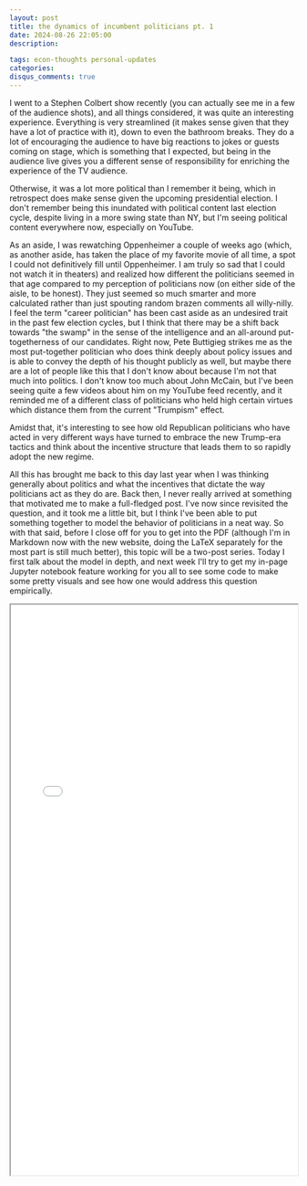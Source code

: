 ```yaml
---
layout: post
title: the dynamics of incumbent politicians pt. 1
date: 2024-08-26 22:05:00
description: 

tags: econ-thoughts personal-updates
categories:
disqus_comments: true
---
```


I went to a Stephen Colbert show recently (you can actually see me in a few of the audience shots), and all things considered, it was quite an interesting experience. Everything is very streamlined (it makes sense given that they have a lot of practice with it), down to even the bathroom breaks. They do a lot of encouraging the audience to have big reactions to jokes or guests coming on stage, which is something that I expected, but being in the audience live gives you a different sense of responsibility for enriching the experience of the TV audience.

Otherwise, it was a lot more political than I remember it being, which in retrospect does make sense given the upcoming presidential election. I don't remember being this inundated with political content last election cycle, despite living in a more swing state than NY, but I'm seeing political content everywhere now, especially on YouTube.

As an aside, I was rewatching Oppenheimer a couple of weeks ago (which, as another aside, has taken the place of my favorite movie of all time, a spot I could not definitively fill until Oppenheimer. I am truly so sad that I could not watch it in theaters) and realized how different the politicians seemed in that age compared to my perception of politicians now (on either side of the aisle, to be honest). They just seemed so much smarter and more calculated rather than just spouting random brazen comments all willy-nilly. I feel the term "career politician" has been cast aside as an undesired trait in the past few election cycles, but I think that there may be a shift back towards "the swamp" in the sense of the intelligence and an all-around put-togetherness of our candidates. Right now, Pete Buttigieg strikes me as the most put-together politician who does think deeply about policy issues and is able to convey the depth of his thought publicly as well, but maybe there are a lot of people like this that I don't know about because I'm not that much into politics. I don't know too much about John McCain, but I've been seeing quite a few videos about him on my YouTube feed recently, and it reminded me of a different class of politicians who held high certain virtues which distance them from the current "Trumpism" effect.

Amidst that, it's interesting to see how old Republican politicians who have acted in very different ways have turned to embrace the new Trump-era tactics and think about the incentive structure that leads them to so rapidly adopt the new regime.

All this has brought me back to this day last year when I was thinking generally about politics and what the incentives that dictate the way politicians act as they do are. Back then, I never really arrived at something that motivated me to make a full-fledged post. I've now since revisited the question, and it took me a little bit, but I think I've been able to put something together to model the behavior of politicians in a neat way. So with that said, before I close off for you to get into the PDF (although I'm in Markdown now with the new website, doing the LaTeX separately for the most part is still much better), this topic will be a two-post series. Today I first talk about the model in depth, and next week I'll try to get my in-page Jupyter notebook feature working for you all to see some code to make some pretty visuals and see how one would address this question empirically.

<iframe src="{{ '/assets/pdf/incumbent-politicians.pdf' | relative_url }}" width="100%" height="1000px"></iframe>

